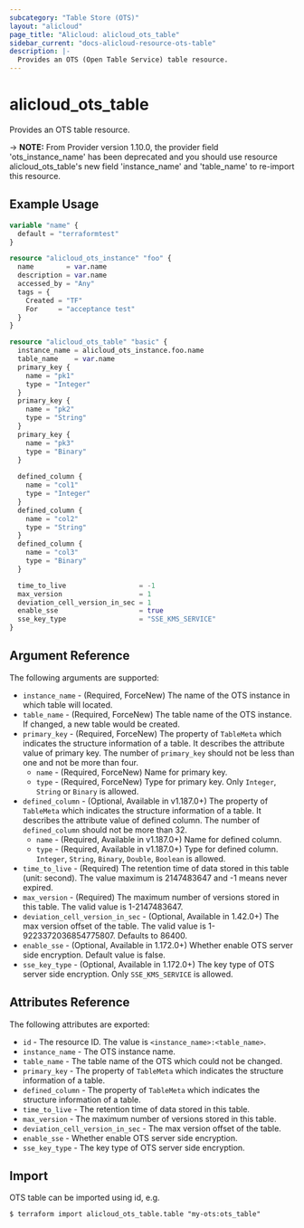 ```yaml
---
subcategory: "Table Store (OTS)"
layout: "alicloud"
page_title: "Alicloud: alicloud_ots_table"
sidebar_current: "docs-alicloud-resource-ots-table"
description: |-
  Provides an OTS (Open Table Service) table resource.
---
```


# alicloud\_ots\_table

Provides an OTS table resource.

-> **NOTE:** From Provider version 1.10.0, the provider field 'ots_instance_name' has been deprecated and
you should use resource alicloud_ots_table's new field 'instance_name' and 'table_name' to re-import this resource.

## Example Usage

``` terraform
variable "name" {
  default = "terraformtest"
}

resource "alicloud_ots_instance" "foo" {
  name        = var.name
  description = var.name
  accessed_by = "Any"
  tags = {
    Created = "TF"
    For     = "acceptance test"
  }
}

resource "alicloud_ots_table" "basic" {
  instance_name = alicloud_ots_instance.foo.name
  table_name    = var.name
  primary_key {
    name = "pk1"
    type = "Integer"
  }
  primary_key {
    name = "pk2"
    type = "String"
  }
  primary_key {
    name = "pk3"
    type = "Binary"
  }
  
  defined_column {
    name = "col1"
    type = "Integer"
  }
  defined_column {
    name = "col2"
    type = "String"
  }
  defined_column {
    name = "col3"
    type = "Binary"
  }

  time_to_live                  = -1
  max_version                   = 1
  deviation_cell_version_in_sec = 1
  enable_sse                    = true
  sse_key_type                  = "SSE_KMS_SERVICE"
}
```

## Argument Reference

The following arguments are supported:

* `instance_name` - (Required, ForceNew) The name of the OTS instance in which table will located.
* `table_name` - (Required, ForceNew) The table name of the OTS instance. If changed, a new table would be created.
* `primary_key` - (Required, ForceNew) The property of `TableMeta` which indicates the structure information of a table. It describes the attribute value of primary key. The number of `primary_key` should not be less than one and not be more than four.
    * `name` - (Required, ForceNew) Name for primary key.
    * `type` - (Required, ForceNew) Type for primary key. Only `Integer`, `String` or `Binary` is allowed.
* `defined_column` - (Optional, Available in v1.187.0+) The property of `TableMeta` which indicates the structure information of a table. It describes the attribute value of defined column. The number of `defined_column` should not be more than 32.
  * `name` - (Required, Available in v1.187.0+) Name for defined column.
  * `type` - (Required, Available in v1.187.0+) Type for defined column. `Integer`, `String`, `Binary`, `Double`, `Boolean` is allowed.
* `time_to_live` - (Required) The retention time of data stored in this table (unit: second). The value maximum is 2147483647 and -1 means never expired.
* `max_version` - (Required) The maximum number of versions stored in this table. The valid value is 1-2147483647.
* `deviation_cell_version_in_sec` - (Optional, Available in 1.42.0+) The max version offset of the table. The valid value is 1-9223372036854775807. Defaults to 86400.
* `enable_sse` - (Optional, Available in 1.172.0+) Whether enable OTS server side encryption. Default value is false.
* `sse_key_type` - (Optional, Available in 1.172.0+) The key type of OTS server side encryption. Only `SSE_KMS_SERVICE` is allowed.

## Attributes Reference

The following attributes are exported:

* `id` - The resource ID. The value is `<instance_name>:<table_name>`.
* `instance_name` - The OTS instance name.
* `table_name` - The table name of the OTS which could not be changed.
* `primary_key` - The property of `TableMeta` which indicates the structure information of a table.
* `defined_column` - The property of `TableMeta` which indicates the structure information of a table.
* `time_to_live` - The retention time of data stored in this table.
* `max_version` - The maximum number of versions stored in this table.
* `deviation_cell_version_in_sec` - The max version offset of the table.
* `enable_sse` - Whether enable OTS server side encryption.
* `sse_key_type` - The key type of OTS server side encryption.

## Import

OTS table can be imported using id, e.g.

```
$ terraform import alicloud_ots_table.table "my-ots:ots_table"
```


